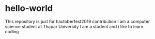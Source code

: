 # hello-world
This repository is just for  hactoberfest2019 contribution
I am a computer science student at Thapar University
I am a student and i like to learn coding
